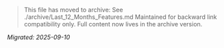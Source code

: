 > This file has moved to archive: See ./archive/Last_12_Months_Features.md
> Maintained for backward link compatibility only. Full content now lives in the archive version.

_Migrated: 2025-09-10_
